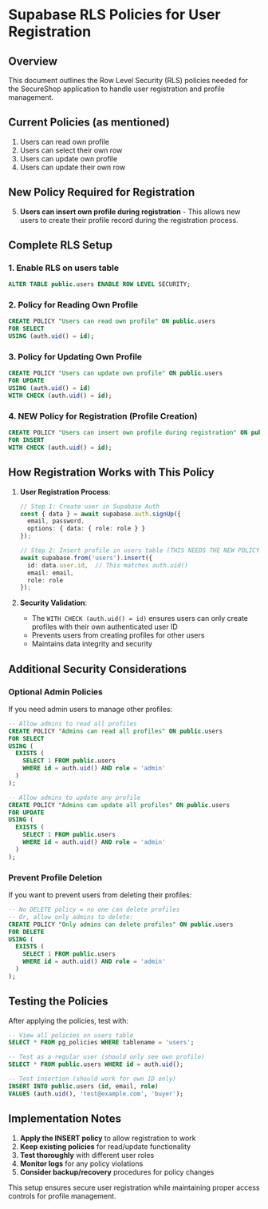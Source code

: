 # Supabase RLS Policies for User Registration

## Overview
This document outlines the Row Level Security (RLS) policies needed for the SecureShop application to handle user registration and profile management.

## Current Policies (as mentioned)
1.  Users can read own profile
2.  Users can select their own row  
3.  Users can update own profile
4.  Users can update their own row

## New Policy Required for Registration
5. **Users can insert own profile during registration** - This allows new users to create their profile record during the registration process.

## Complete RLS Setup

### 1. Enable RLS on users table
```sql
ALTER TABLE public.users ENABLE ROW LEVEL SECURITY;
```

### 2. Policy for Reading Own Profile
```sql
CREATE POLICY "Users can read own profile" ON public.users
FOR SELECT
USING (auth.uid() = id);
```

### 3. Policy for Updating Own Profile
```sql
CREATE POLICY "Users can update own profile" ON public.users
FOR UPDATE
USING (auth.uid() = id)
WITH CHECK (auth.uid() = id);
```

### 4. **NEW Policy for Registration (Profile Creation)**
```sql
CREATE POLICY "Users can insert own profile during registration" ON public.users
FOR INSERT
WITH CHECK (auth.uid() = id);
```

## How Registration Works with This Policy

1. **User Registration Process**:
   ```typescript
   // Step 1: Create user in Supabase Auth
   const { data } = await supabase.auth.signUp({
     email, password,
     options: { data: { role: role } }
   });
   
   // Step 2: Insert profile in users table (THIS NEEDS THE NEW POLICY)
   await supabase.from('users').insert({
     id: data.user.id,  // This matches auth.uid()
     email: email,
     role: role
   });
   ```

2. **Security Validation**:
   - The `WITH CHECK (auth.uid() = id)` ensures users can only create profiles with their own authenticated user ID
   - Prevents users from creating profiles for other users
   - Maintains data integrity and security

## Additional Security Considerations

### Optional Admin Policies
If you need admin users to manage other profiles:

```sql
-- Allow admins to read all profiles
CREATE POLICY "Admins can read all profiles" ON public.users
FOR SELECT
USING (
  EXISTS (
    SELECT 1 FROM public.users 
    WHERE id = auth.uid() AND role = 'admin'
  )
);

-- Allow admins to update any profile
CREATE POLICY "Admins can update all profiles" ON public.users
FOR UPDATE
USING (
  EXISTS (
    SELECT 1 FROM public.users 
    WHERE id = auth.uid() AND role = 'admin'
  )
);
```

### Prevent Profile Deletion
If you want to prevent users from deleting their profiles:

```sql
-- No DELETE policy = no one can delete profiles
-- Or, allow only admins to delete:
CREATE POLICY "Only admins can delete profiles" ON public.users
FOR DELETE
USING (
  EXISTS (
    SELECT 1 FROM public.users 
    WHERE id = auth.uid() AND role = 'admin'
  )
);
```

## Testing the Policies

After applying the policies, test with:

```sql
-- View all policies on users table
SELECT * FROM pg_policies WHERE tablename = 'users';

-- Test as a regular user (should only see own profile)
SELECT * FROM public.users WHERE id = auth.uid();

-- Test insertion (should work for own ID only)
INSERT INTO public.users (id, email, role) 
VALUES (auth.uid(), 'test@example.com', 'buyer');
```

## Implementation Notes

1. **Apply the INSERT policy** to allow registration to work
2. **Keep existing policies** for read/update functionality  
3. **Test thoroughly** with different user roles
4. **Monitor logs** for any policy violations
5. **Consider backup/recovery** procedures for policy changes

This setup ensures secure user registration while maintaining proper access controls for profile management.

